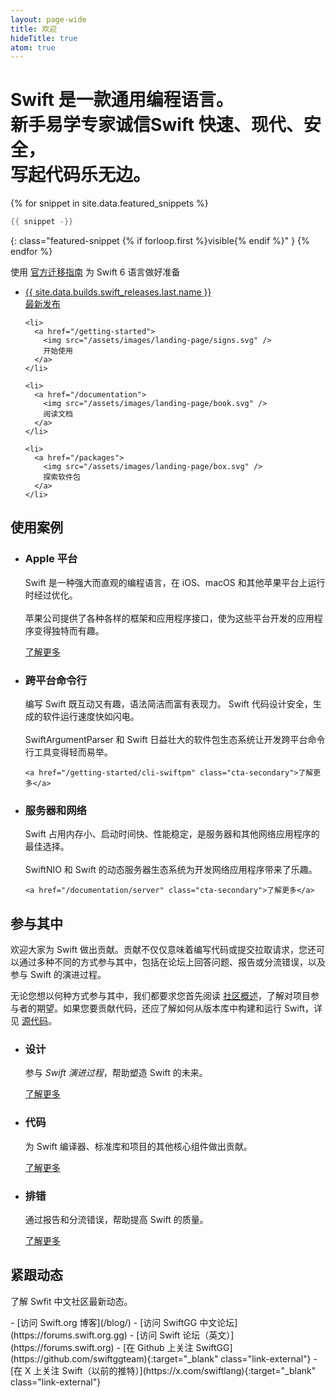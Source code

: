 ```yaml
---
layout: page-wide
title: 欢迎
hideTitle: true
atom: true
---
```


<div class="callout" markdown="1">
  <h1 class="preamble">Swift 是一款<strong>通用</strong>编程语言。<br/>新手<strong>易学</strong>专家<strong>诚信</strong><span>Swift <strong>快速</strong>、<strong>现代</strong>、<strong>安全</strong>，<br/>写起代码<strong>乐无边</strong>。</span></h1>

{% for snippet in site.data.featured_snippets %}
```swift
{{ snippet -}}
```
{: class="featured-snippet {% if forloop.first %}visible{% endif %}" }
{% endfor %}
</div>

<div class="banner primary">
  <p>使用 <a href="https://www.swift.org/migration/documentation/migrationguide/">官方迁移指南</a> 为 Swift 6 语言做好准备</p>
</div>

<div class="link-grid">
  <ul>
    <li>
      <a href="/install">
        <div class="flex-container">
          <div class="latest-release-container">
          <span>
            {{ site.data.builds.swift_releases.last.name }}
          </span>
          </div>
          最新发布
        </div>
      </a>
    </li>

    <li>
      <a href="/getting-started">
        <img src="/assets/images/landing-page/signs.svg" />
        开始使用
      </a>
    </li>

    <li>
      <a href="/documentation">
        <img src="/assets/images/landing-page/book.svg" />
        阅读文档
      </a>
    </li>

    <li>
      <a href="/packages">
        <img src="/assets/images/landing-page/box.svg" />
        探索软件包
      </a>
    </li>
  </ul>
</div>

## 使用案例

<ul class="use-cases">
  <li>
    <h3>Apple 平台</h3>
    <p>
      Swift 是一种强大而直观的编程语言，在 iOS、macOS 和其他苹果平台上运行时经过优化。
      <br><br>
      苹果公司提供了各种各样的框架和应用程序接口，使为这些平台开发的应用程序变得独特而有趣。
    </p>
    <a href="https://developer.apple.com/swift/resources/" class="cta-secondary">了解更多</a>
  </li>
  <li>
    <h3>跨平台命令行</h3>
    <p>
      编写 Swift 既互动又有趣，语法简洁而富有表现力。
      Swift 代码设计安全，生成的软件运行速度快如闪电。
      <br><br>
      SwiftArgumentParser 和 Swift 日益壮大的软件包生态系统让开发跨平台命令行工具变得轻而易举。
    </p>

    <a href="/getting-started/cli-swiftpm" class="cta-secondary">了解更多</a>
  </li>
  <li>
    <h3>服务器和网络</h3>
    <p>
      Swift 占用内存小、启动时间快、性能稳定，是服务器和其他网络应用程序的最佳选择。
      <br><br>
      SwiftNIO 和 Swift 的动态服务器生态系统为开发网络应用程序带来了乐趣。
    </p>

    <a href="/documentation/server" class="cta-secondary">了解更多</a>
  </li>
</ul>

## 参与其中

欢迎大家为 Swift 做出贡献。贡献不仅仅意味着编写代码或提交拉取请求，您还可以通过多种不同的方式参与其中，包括在论坛上回答问题、报告或分流错误，以及参与 Swift 的演进过程。

无论您想以何种方式参与其中，我们都要求您首先阅读 [社区概述](/community/)，了解对项目参与者的期望。如果您要贡献代码，还应了解如何从版本库中构建和运行 Swift，详见 [源代码](/documentation/source-code/)。

<ul class="getting-involved">
  <li>
    <h3>设计</h3>
    <p>
      参与 <em>Swift 演进过程</em>，帮助塑造 Swift 的未来。
    </p>
    <a href="/contributing/#swift-evolution" class="cta-secondary">了解更多</a>
  </li>
  <li>
    <h3>代码</h3>
    <p>
      为 Swift 编译器、标准库和项目的其他核心组件做出贡献。
    </p>
    <a href="/contributing/#contributing-code" class="cta-secondary">了解更多</a>
  </li>
  <li>
    <h3>排错</h3>
    <p>
      通过报告和分流错误，帮助提高 Swift 的质量。
    </p>
    <a href="/contributing/#triaging-bugs" class="cta-secondary">了解更多</a>
  </li>
</ul>

## 紧跟动态

了解 Swfit 中文社区最新动态。

<div class="links links-list-nostyle" markdown="1">
  - [访问 Swift.org 博客](/blog/)
  - [访问 SwiftGG 中文论坛](https://forums.swift.org.gg)
  - [访问 Swift 论坛（英文）](https://forums.swift.org)
  - [在 Github 上关注 SwiftGG](https://github.com/swiftggteam){:target="_blank" class="link-external"}
  - [在 X 上关注 Swift（以前的推特）](https://x.com/swiftlang){:target="_blank" class="link-external"}
</div>

<script>
  var featuredSnippets = document.querySelectorAll('.featured-snippet');
  var visibleSnippet = document.querySelector('.featured-snippet.visible');
  var randomIndex = Math.floor(Math.random() * featuredSnippets.length);

  visibleSnippet?.classList.remove('visible');
  featuredSnippets[randomIndex]?.classList.add('visible');
</script>
